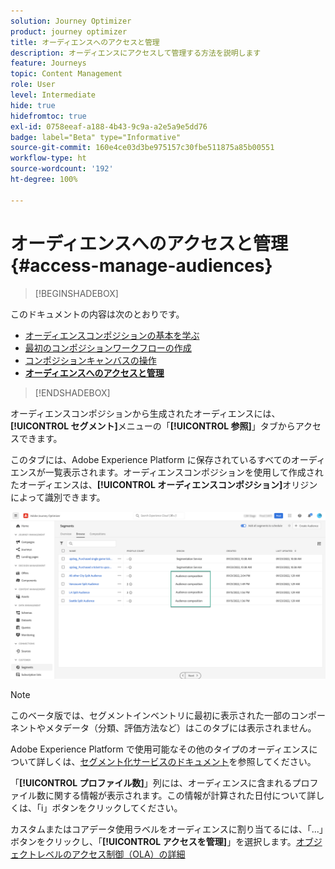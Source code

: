 ```yaml
---
solution: Journey Optimizer
product: journey optimizer
title: オーディエンスへのアクセスと管理
description: オーディエンスにアクセスして管理する方法を説明します
feature: Journeys
topic: Content Management
role: User
level: Intermediate
hide: true
hidefromtoc: true
exl-id: 0758eeaf-a188-4b43-9c9a-a2e5a9e5dd76
badge: label="Beta" type="Informative"
source-git-commit: 160e4ce03d3be975157c30fbe511875a85b00551
workflow-type: ht
source-wordcount: '192'
ht-degree: 100%

---
```


# オーディエンスへのアクセスと管理 {#access-manage-audiences}

>[!BEGINSHADEBOX]

このドキュメントの内容は次のとおりです。

* [オーディエンスコンポジションの基本を学ぶ](get-started-audience-orchestration.md)
* [最初のコンポジションワークフローの作成](create-compositions.md)
* [コンポジションキャンバスの操作](composition-canvas.md)
* **[オーディエンスへのアクセスと管理](access-audiences.md)**

>[!ENDSHADEBOX]

オーディエンスコンポジションから生成されたオーディエンスには、**[!UICONTROL セグメント]**&#x200B;メニューの「**[!UICONTROL 参照]**」タブからアクセスできます。

このタブには、Adobe Experience Platform に保存されているすべてのオーディエンスが一覧表示されます。オーディエンスコンポジションを使用して作成されたオーディエンスは、**[!UICONTROL オーディエンスコンポジション]**&#x200B;オリジンによって識別できます。

![](assets/audiences-list.png)

>[!NOTE]
>
>このベータ版では、セグメントインベントリに最初に表示された一部のコンポーネントやメタデータ（分類、評価方法など）はこのタブには表示されません。
>
>Adobe Experience Platform で使用可能なその他のタイプのオーディエンスについて詳しくは、[セグメント化サービスのドキュメント](https://experienceleague.adobe.com/docs/experience-platform/segmentation/ui/overview.html?lang=ja)を参照してください。

「**[!UICONTROL プロファイル数]**」列には、オーディエンスに含まれるプロファイル数に関する情報が表示されます。この情報が計算された日付について詳しくは、「i」ボタンをクリックしてください。

カスタムまたはコアデータ使用ラベルをオーディエンスに割り当てるには、「...」ボタンをクリックし、「**[!UICONTROL アクセスを管理]**」を選択します。[オブジェクトレベルのアクセス制御（OLA）の詳細](../administration/object-based-access.md)

<!--
-edit an audience?
-->
